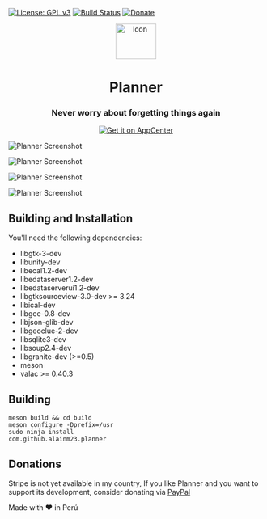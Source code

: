 [![License: GPL v3](https://img.shields.io/badge/License-GPL%20v3-blue.svg)](https://github.com/alainm23/planner/blob/master/LICENSE)
[![Build Status](https://travis-ci.com/alainm23/planner.svg?branch=master)](https://travis-ci.com/alainm23/planner)
[![Donate](https://img.shields.io/badge/PayPal-Donate-gray.svg?style=flat&logo=paypal&colorA=0071bb&logoColor=fff)](https://www.paypal.me/alainm23)

<div align="center">
  <span align="center"> <img width="80" height="70" class="center" src="https://github.com/alainm23/planner/blob/master/data/icons/128/com.github.alainm23.planner.svg" alt="Icon"></span>
  <h1 align="center">Planner</h1>
  <h3 align="center">Never worry about forgetting things again</h3>

  <a href="https://appcenter.elementary.io/com.github.alainm23.planner"><img src="https://appcenter.elementary.io/badge.svg?new" alt="Get it on AppCenter" /></a>
</div>

![Planner Screenshot](https://github.com/alainm23/planner/raw/master/data/screenshot/screenshot-01.png)

![Planner Screenshot](https://github.com/alainm23/planner/raw/master/data/screenshot/screenshot-02.png)

![Planner Screenshot](https://github.com/alainm23/planner/raw/master/data/screenshot/screenshot-03.png)

![Planner Screenshot](https://github.com/alainm23/planner/raw/master/data/screenshot/screenshot-04.png)

## Building and Installation

You'll need the following dependencies:
* libgtk-3-dev
* libunity-dev
* libecal1.2-dev
* libedataserver1.2-dev
* libedataserverui1.2-dev
* libgtksourceview-3.0-dev >= 3.24
* libical-dev
* libgee-0.8-dev
* libjson-glib-dev
* libgeoclue-2-dev
* libsqlite3-dev
* libsoup2.4-dev
* libgranite-dev (>=0.5)
* meson
* valac >= 0.40.3

## Building

```
meson build && cd build
meson configure -Dprefix=/usr
sudo ninja install
com.github.alainm23.planner
```

## Donations
Stripe is not yet available in my country, If you like Planner and you want to support its development, consider donating via [PayPal](https://www.paypal.me/alainm23)

Made with ❤ in Perú

